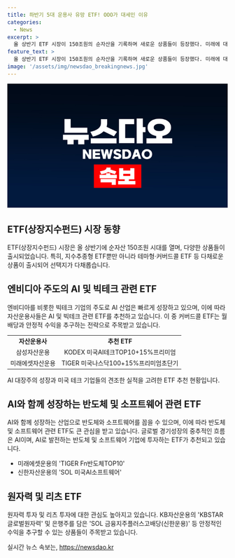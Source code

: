 ```yaml
---
title: 하반기 5대 운용사 유망 ETF! OOO가 대세인 이유
categories:
  - News
excerpt: >
  올 상반기 ETF 시장이 150조원의 순자산을 기록하며 새로운 상품들이 등장했다. 미래에 대한 기대감이 높아지는 가운데, 빅테크와 AI 관련 ETF가 주목받고 있다. 또한, 커버드콜 ETF와 AI 및 반도체 관련 ETF도 각광받고 있다. 이에 대한 전망과 잠재적 투자가치, 미래에셋, 삼성, KB, 한국투자, 신한 등 자산운용사가 추천하는 ETF 목록과 각 ETF의 특징에 대해 알아보자. 
feature_text: >
  올 상반기 ETF 시장이 150조원의 순자산을 기록하며 새로운 상품들이 등장했다. 미래에 대한 기대감이 높아지는 가운데, 빅테크와 AI 관련 ETF가 주목받고 있다. 또한, 커버드콜 ETF와 AI 및 반도체 관련 ETF도 각광받고 있다. 이에 대한 전망과 잠재적 투자가치, 미래에셋, 삼성, KB, 한국투자, 신한 등 자산운용사가 추천하는 ETF 목록과 각 ETF의 특징에 대해 알아보자. 
image: '/assets/img/newsdao_breakingnews.jpg'
---
```


<p><img src="/assets/img/newsdao_breakingnews.jpg" alt="koreaapp 속보" /></p>

<h2 data-ke-size="size26">ETF(상장지수펀드) 시장 동향</h2>

<p data-ke-size="size16">ETF(상장지수펀드) 시장은 올 상반기에 순자산 150조원 시대를 열며, 다양한 상품들이 출시되었습니다. 특히, 지수추종형 ETF뿐만 아니라 테마형·커버드콜 ETF 등 다채로운 상품이 출시되어 선택지가 다채롭습니다.</p>

<h2 data-ke-size="size26">엔비디아 주도의 AI 및 빅테크 관련 ETF</h2>

<p data-ke-size="size16">엔비디아를 비롯한 빅테크 기업의 주도로 AI 산업은 빠르게 성장하고 있으며, 이에 따라 자산운용사들은 AI 및 빅테크 관련 ETF를 추천하고 있습니다. 이 중 커버드콜 ETF는 월배당과 안정적 수익을 추구하는 전략으로 주목받고 있습니다.</p>

<table>
    <tr>
        <td style="text-align: center; height: 17px;"><b>자산운용사</b></td>
        <td style="text-align: center; height: 17px;"><b>추천 ETF</b></td>
    </tr>
    <tr>
        <td style="text-align: center; height: 17px;">삼성자산운용</td>
        <td style="text-align: center; height: 17px;">KODEX 미국AI테크TOP10+15%프리미엄</td>
    </tr>
    <tr>
        <td style="text-align: center; height: 17px;">미래에셋자산운용</td>
        <td style="text-align: center; height: 17px;">TIGER 미국나스닥100+15%프리미엄초단기</td>
    </tr>
</table>

<p data-ke-size="size16">AI 대장주의 성장과 미국 테크 기업들의 견조한 실적을 고려한 ETF 추천 현황입니다.</p>

<h2 data-ke-size="size26">AI와 함께 성장하는 반도체 및 소프트웨어 관련 ETF</h2>

<p data-ke-size="size16">AI와 함께 성장하는 산업으로 반도체와 소프트웨어를 꼽을 수 있으며, 이에 따라 반도체 및 소프트웨어 관련 ETF도 큰 관심을 받고 있습니다. 글로벌 경기성장의 중추적인 흐름은 AI이며, AI로 발전하는 반도체 및 소프트웨어 기업에 투자하는 ETF가 추천되고 있습니다.</p>

<ul>
    <li>미래에셋운용의 'TIGER Fn반도체TOP10'</li>
    <li>신한자산운용의 'SOL 미국AI소프트웨어'</li>
</ul>

<h2 data-ke-size="size26">원자력 및 리츠 ETF</h2>

<p data-ke-size="size16">원자력 투자 및 리츠 투자에 대한 관심도 높아지고 있습니다. KB자산운용의 'KBSTAR 글로벌원자력' 및 은행주를 담은 'SOL 금융지주플러스고배당(신한운용)' 등 안정적인 수익을 추구할 수 있는 상품들이 주목받고 있습니다.</p>
실시간 뉴스 속보는, <a href="https://newsdao.kr" rel="dofollow">https://newsdao.kr</a>


